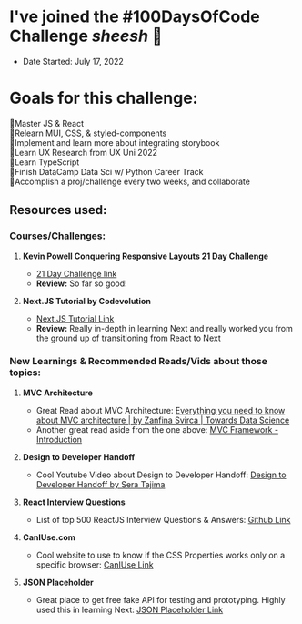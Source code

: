 # I've joined the #100DaysOfCode Challenge _sheesh_ 💪

- Date Started: July 17, 2022

# Goals for this challenge:

📌Master JS & React <br/>
📌Relearn MUI, CSS, & styled-components <br/>
📌Implement and learn more about integrating storybook <br/>
📌Learn UX Research from UX Uni 2022 <br/>
📌Learn TypeScript <br/>
📌Finish DataCamp Data Sci w/ Python Career Track <br/>
📌Accomplish a proj/challenge every two weeks, and collaborate <br/>

## Resources used:

### Courses/Challenges:

1. **Kevin Powell Conquering Responsive Layouts 21 Day Challenge**

   - [21 Day Challenge link](https://courses.kevinpowell.co/conquering-responsive-layouts/)
   - **Review:** So far so good!

2. **Next.JS Tutorial by Codevolution**
   - [Next.JS Tutorial Link](https://youtube.com/playlist?list=PLC3y8-rFHvwgC9mj0qv972IO5DmD-H0ZH)
   - **Review:** Really in-depth in learning Next and really worked you from the ground up of transitioning from React to Next

### New Learnings & Recommended Reads/Vids about those topics:

1. **MVC Architecture**

   - Great Read about MVC Architecture: [Everything you need to know about MVC architecture | by Zanfina Svirca | Towards Data Science](https://towardsdatascience.com/everything-you-need-to-know-about-mvc-architecture-3c827930b4c1)
   - Another great read aside from the one above: [MVC Framework - Introduction](https://www.tutorialspoint.com/mvc_framework/mvc_framework_introduction.htm#:~:text=The%20Model%2DView%2DController%20,development%20aspects%20of%20an%20application.)

2. **Design to Developer Handoff**

   - Cool Youtube Video about Design to Developer Handoff: [Design to Developer Handoff by Sera Tajima](https://www.youtube.com/watch?v=xm2i9ITwikw&t=2s&ab_channel=TheCraftwithSeraTajima)

3. **React Interview Questions**

   - List of top 500 ReactJS Interview Questions & Answers: [Github Link](https://github.com/sudheerj/reactjs-interview-questions)

4. **CanIUse.com**

   - Cool website to use to know if the CSS Properties works only on a specific browser: [CanIUse Link](https://caniuse.com/)

5. **JSON Placeholder**
   - Great place to get free fake API for testing and prototyping. Highly used this in learning Next: [JSON Placeholder Link](https://jsonplaceholder.typicode.com/)
